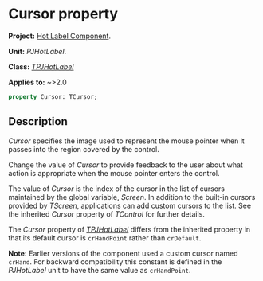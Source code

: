 # Cursor property

**Project:** [Hot Label Component](../API.md).

**Unit:** _PJHotLabel_.

**Class:** _[TPJHotLabel](./TPJHotLabel.md)_

**Applies to:** ~>2.0

```pascal
property Cursor: TCursor;
```

## Description

_Cursor_ specifies the image used to represent the mouse pointer when it passes into the region covered by the control.

Change the value of _Cursor_ to provide feedback to the user about what action is appropriate when the mouse pointer enters the control.

The value of _Cursor_ is the index of the cursor in the list of cursors maintained by the global variable, _Screen_. In addition to the built-in cursors provided by _TScreen_, applications can add custom cursors to the list. See the inherited _Cursor_ property of _TControl_ for further details.

The _Cursor_ property of _[TPJHotLabel](./TPJHotLabel.md)_ differs from the inherited property in that its default cursor is `crHandPoint` rather than `crDefault`.

**Note:** Earlier versions of the component used a custom cursor named `crHand`. For backward compatibility this constant is defined in the _PJHotLabel_ unit to have the same value as `crHandPoint`.
